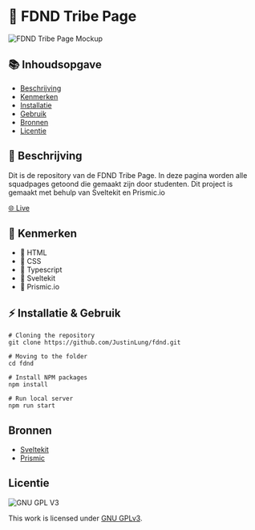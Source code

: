 # 🎺 FDND Tribe Page
![FDND Tribe Page Mockup](https://github.com/JustinLung/fdnd/blob/feature/23-readme/docs/mockup.png?raw=true)

## 📚 Inhoudsopgave
  * [Beschrijving](#beschrijving)
  * [Kenmerken](#kenmerken)
  * [Installatie](#installatie)
  * [Gebruik](#gebruik)
  * [Bronnen](#bronnen)
  * [Licentie](#licentie)

## 📃 Beschrijving
Dit is de repository van de FDND Tribe Page. In deze pagina worden alle squadpages getoond die gemaakt zijn door studenten. Dit project is gemaakt met behulp van Sveltekit en Prismic.io

[🌐 Live](http://fdnd.vercel.app/)

## 🔮 Kenmerken
* 📙 HTML
* 📘 CSS
* 🚀 Typescript
* 🍊 Sveltekit
* 📐 Prismic.io

## ⚡ Installatie & Gebruik
```
# Cloning the repository
git clone https://github.com/JustinLung/fdnd.git

# Moving to the folder
cd fdnd

# Install NPM packages
npm install

# Run local server
npm run start
```

## Bronnen
- [Sveltekit](https://kit.svelte.dev/)
- [Prismic](https://prismic.io/)

## Licentie

![GNU GPL V3](https://www.gnu.org/graphics/gplv3-127x51.png)

This work is licensed under [GNU GPLv3](./LICENSE).
